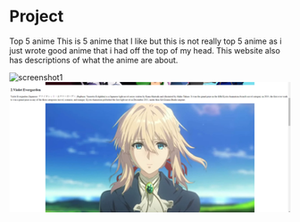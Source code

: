 # Project
Top 5 anime 
This is 5 anime that I like but this is not really top 5 anime as i just wrote good anime that i had off the top of my head.
This website also has descriptions of what the anime are about.

![screenshot1](QE)
![screenshot2](123131313)
